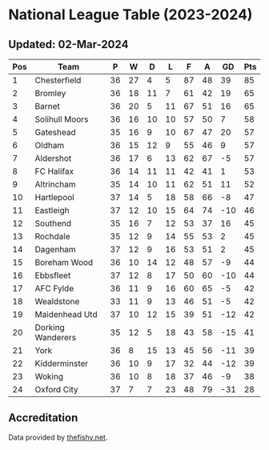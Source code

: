 # National League Table (2023-2024)
## Updated: 02-Mar-2024

| Pos | Team | P | W | D | L | F | A | GD | Pts |
| --- | --- | --- | --- | --- | --- | --- | --- | --- | --- |
| 1 | Chesterfield | 36 | 27 | 4 | 5 | 87 | 48 | 39 | 85 |
| 2 | Bromley | 36 | 18 | 11 | 7 | 61 | 42 | 19 | 65 |
| 3 | Barnet | 36 | 20 | 5 | 11 | 67 | 51 | 16 | 65 |
| 4 | Solihull Moors | 36 | 16 | 10 | 10 | 57 | 50 | 7 | 58 |
| 5 | Gateshead | 35 | 16 | 9 | 10 | 67 | 47 | 20 | 57 |
| 6 | Oldham | 36 | 15 | 12 | 9 | 55 | 46 | 9 | 57 |
| 7 | Aldershot | 36 | 17 | 6 | 13 | 62 | 67 | -5 | 57 |
| 8 | FC Halifax | 36 | 14 | 11 | 11 | 42 | 41 | 1 | 53 |
| 9 | Altrincham | 35 | 14 | 10 | 11 | 62 | 51 | 11 | 52 |
| 10 | Hartlepool | 37 | 14 | 5 | 18 | 58 | 66 | -8 | 47 |
| 11 | Eastleigh | 37 | 12 | 10 | 15 | 64 | 74 | -10 | 46 |
| 12 | Southend | 35 | 16 | 7 | 12 | 53 | 37 | 16 | 45 |
| 13 | Rochdale | 35 | 12 | 9 | 14 | 55 | 53 | 2 | 45 |
| 14 | Dagenham | 37 | 12 | 9 | 16 | 53 | 51 | 2 | 45 |
| 15 | Boreham Wood | 36 | 10 | 14 | 12 | 48 | 57 | -9 | 44 |
| 16 | Ebbsfleet | 37 | 12 | 8 | 17 | 50 | 60 | -10 | 44 |
| 17 | AFC Fylde | 36 | 11 | 9 | 16 | 60 | 65 | -5 | 42 |
| 18 | Wealdstone | 33 | 11 | 9 | 13 | 46 | 51 | -5 | 42 |
| 19 | Maidenhead Utd | 37 | 10 | 12 | 15 | 39 | 51 | -12 | 42 |
| 20 | Dorking Wanderers | 35 | 12 | 5 | 18 | 43 | 58 | -15 | 41 |
| 21 | York | 36 | 8 | 15 | 13 | 45 | 56 | -11 | 39 |
| 22 | Kidderminster | 36 | 10 | 9 | 17 | 32 | 44 | -12 | 39 |
| 23 | Woking | 36 | 10 | 8 | 18 | 37 | 46 | -9 | 38 |
| 24 | Oxford City | 37 | 7 | 7 | 23 | 48 | 79 | -31 | 28 |

## Accreditation 

Data provided by [thefishy.net](https://www.thefishy.net/).